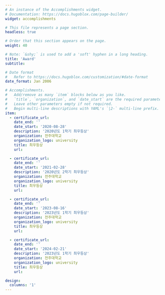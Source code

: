 ```yaml
---
# An instance of the Accomplishments widget.
# Documentation: https://docs.hugoblox.com/page-builder/
widget: accomplishments

# This file represents a page section.
headless: true

# Order that this section appears on the page.
weight: 40

# Note: `&shy;` is used to add a 'soft' hyphen in a long heading.
title: 'Award'
subtitle:

# Date format
#   Refer to https://docs.hugoblox.com/customization/#date-format
date_format: Jan 2006

# Accomplishments.
#   Add/remove as many `item` blocks below as you like.
#   `title`, `organization`, and `date_start` are the required parameters.
#   Leave other parameters empty if not required.
#   Begin multi-line descriptions with YAML's `|2-` multi-line prefix.
item:
  - certificate_url: 
    date_end: ''
    date_start: '2020-08-28'
    description: '2020년도 1학기 최우등상'
    organization: 전주대학교
    organization_logo: university
    title: 최우등상
    url: 

  - certificate_url: 
    date_end: ''
    date_start: '2021-02-28'
    description: '2020년도 2학기 최우등상'
    organization: 전주대학교
    organization_logo: university
    title: 최우등상
    url: 

  - certificate_url: 
    date_end: ''
    date_start: '2023-08-16'
    description: '2023년도 1학기 최우등상'
    organization: 전주대학교
    organization_logo: university
    title: 최우등상
    url: 

  - certificate_url: 
    date_end: ''
    date_start: '2024-02-21'
    description: '2023년도 1학기 최우등상'
    organization: 전주대학교
    organization_logo: university
    title: 최우등상
    url: 

design:
  columns: '1'
---
```

